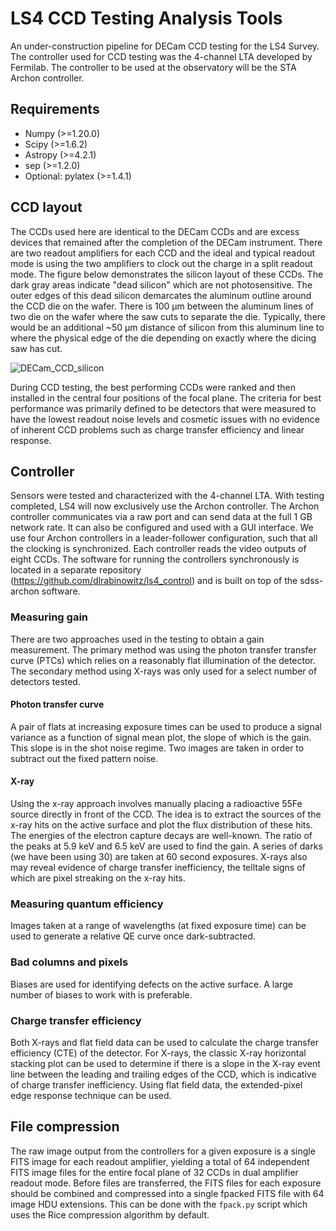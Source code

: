 # LS4 CCD Testing Analysis Tools

An under-construction pipeline for DECam CCD testing for the LS4 Survey. The controller used for CCD testing was the 4-channel LTA developed by Fermilab. The controller to be used at the observatory will be the STA Archon controller.

## Requirements

* Numpy (>=1.20.0)
* Scipy (>=1.6.2)
* Astropy (>=4.2.1)
* sep (>=1.2.0)
* Optional: pylatex (>=1.4.1)

## CCD layout

The CCDs used here are identical to the DECam CCDs and are excess devices that remained after the completion of the DECam instrument. There are two readout amplifiers for each CCD and the ideal and typical readout mode is using the two amplifiers to clock out the charge in a split readout mode. The figure below demonstrates the silicon layout of these CCDs. The dark gray areas indicate "dead silicon" which are not photosensitive. The outer edges of this dead silicon demarcates the aluminum outline around the CCD die on the wafer. There is 100 µm between the aluminum lines of two die on the wafer where the saw cuts to separate the die. Typically, there would be an additional ~50 µm distance of silicon from this aluminum line to where the physical edge of the die depending on exactly where the dicing saw has cut.

![DECam_CCD_silicon](https://github.com/user-attachments/assets/6c940688-e0e6-4b76-abdd-af285ed2667b)

During CCD testing, the best performing CCDs were ranked and then installed in the central four positions of the focal plane. The criteria for best performance was primarily defined to be detectors that were measured to have the lowest readout noise levels and cosmetic issues with no evidence of inherent CCD problems such as charge transfer efficiency and linear response.

## Controller

Sensors were tested and characterized with the 4-channel LTA. With testing completed, LS4 will now exclusively use the Archon controller. The Archon controller communicates via a raw port and can send data at the full 1 GB network rate. It can also be configured and used with a GUI interface. We use four Archon controllers in a leader-follower configuration, such that all the clocking is synchronized. Each controller reads the video outputs of eight CCDs. The software for running the controllers synchronously is located in a separate repository (https://github.com/dlrabinowitz/ls4_control) and is built on top of the sdss-archon software.

### Measuring gain

There are two approaches used in the testing to obtain a gain measurement. The primary method was using the photon transfer transfer curve (PTCs) which relies on a reasonably flat illumination of the detector. The secondary method using X-rays was only used for a select number of detectors tested.

#### Photon transfer curve

A pair of flats at increasing exposure times can be used to produce a signal variance as a function of signal mean plot, the slope of which is the gain. This slope is in the shot noise regime. Two images are taken in order to subtract out the fixed pattern noise.

#### X-ray

Using the x-ray approach involves manually placing a radioactive 55Fe source directly in front of the CCD. The idea is to extract the sources of the x-ray hits on the active surface and plot the flux distribution of these hits. The energies of the electron capture decays are well-known. The ratio of the peaks at 5.9 keV and 6.5 keV are used to find the gain. A series of darks (we have been using 30) are taken at 60 second exposures. X-rays also may reveal evidence of charge transfer inefficiency, the telltale signs of which are pixel streaking on the x-ray hits.

### Measuring quantum efficiency

Images taken at a range of wavelengths (at fixed exposure time) can be used to generate a relative QE curve once dark-subtracted.

### Bad columns and pixels

Biases are used for identifying defects on the active surface. A large number of biases to work with is preferable.

### Charge transfer efficiency

Both X-rays and flat field data can be used to calculate the charge transfer efficiency (CTE) of the detector. For X-rays, the classic X-ray horizontal stacking plot can be used to determine if there is a slope in the X-ray event line between the leading and trailing edges of the CCD, which is indicative of charge transfer inefficiency. Using flat field data, the extended-pixel edge response technique can be used.

## File compression

The raw image output from the controllers for a given exposure is a single FITS image for each readout amplifier, yielding a total of 64 independent FITS image files for the entire focal plane of 32 CCDs in dual amplifier readout mode. Before files are transferred, the FITS files for each exposure should be combined and compressed into a single fpacked FITS file with 64 image HDU extensions. This can be done with the `fpack.py` script which uses the Rice compression algorithm by default.
